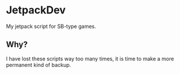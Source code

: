 # JetpackDev
My jetpack script for SB-type games.

## Why?
I have lost these scripts way too many times, it is time to make a more permanent kind of backup.
